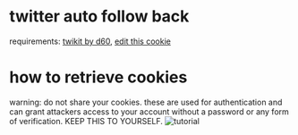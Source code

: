 # twitter auto follow back

requirements: [twikit by d60](https://github.com/d60/twikit), [edit this cookie](https://chromewebstore.google.com/detail/editthiscookie-v3/ojfebgpkimhlhcblbalbfjblapadhbol)

# how to retrieve cookies
warning: do not share your cookies. these are used for authentication and can grant attackers access to your account without a password or any form of verification. KEEP THIS TO YOURSELF.
![tutorial](https://files.catbox.moe/pigp2a.gif)

